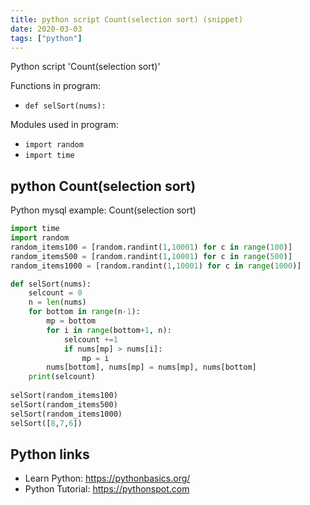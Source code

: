 ```yaml
---
title: python script Count(selection sort) (snippet)
date: 2020-03-03
tags: ["python"]
---
```

Python script 'Count(selection sort)'

Functions in program: 
* `def selSort(nums):`

Modules used in program: 
* `import random`
* `import time`

## python Count(selection sort)

Python mysql example: Count(selection sort)

```python
import time
import random
random_items100 = [random.randint(1,10001) for c in range(100)]
random_items500 = [random.randint(1,10001) for c in range(500)]
random_items1000 = [random.randint(1,10001) for c in range(1000)]

def selSort(nums):
    selcount = 0
    n = len(nums)
    for bottom in range(n-1):
        mp = bottom
        for i in range(bottom+1, n):
            selcount +=1
            if nums[mp] > nums[i]:
                mp = i
        nums[bottom], nums[mp] = nums[mp], nums[bottom]
    print(selcount)
    
selSort(random_items100)
selSort(random_items500)
selSort(random_items1000)
selSort([8,7,6])


```

## Python links

- Learn Python: https://pythonbasics.org/
- Python Tutorial: https://pythonspot.com
